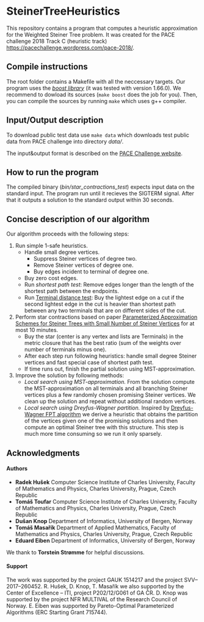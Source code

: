 # SteinerTreeHeuristics

This repository contains a program that computes a heuristic approximation for the Weighted Steiner Tree problem.
It was created for the PACE challenge 2018 Track C (heuristic track) <https://pacechallenge.wordpress.com/pace-2018/>.

## Compile instructions
The root folder contains a Makefile with all the neccessary targets.
Our program uses the [*boost library*](https://www.boost.org/) (it was tested with version 1.66.0).
We recommend to dowload its sources (`make boost` does the job for you).
Then, you can compile the sources by running `make` which uses g++ compiler.


## Input/Output description
To download public test data use `make data` which downloads test public data from PACE challenge into directory *data/*.

The input&output format is described on the [PACE Challenge website](https://pacechallenge.wordpress.com/pace-2018/).


## How to run the program
The compiled binary (*bin/star_contractions_test*) expects input data on the standard input.
The program run until it recieves the SIGTERM signal. 
After that it outputs a solution to the standard output within 30 seconds.


## Concise description of our algorithm

Our algorithm proceeds with the following steps:

1. Run simple 1-safe heuristics.
   * Handle small degree vertices.
        - Suppress Steiner vertices of degree two.
        - Remove Steiner vertices of degree one.
        - Buy edges incident to terminal of degree one.
   * Buy zero cost edges.
   * Run *shortest path test*:
     Remove edges longer than the length of the shortest path between the endpoints.
   * Run [Terminal distance test](https://onlinelibrary.wiley.com/doi/pdf/10.1002/net.10035):
     Buy the lightest edge on a cut if the second lightest edge in the cut is heavier than shortest path between
     any two terminals that are on different sides of the cut.
2. Perform star contractions based on paper [Parameterized Approximation Schemes for Steiner Trees with Small Number of Steiner Vertices](https://arxiv.org/abs/1710.00668) for at most 10 minutes.
     * Buy the star (center is any vertex and lists are Terminals) in the metric closure that has the best ratio
       (sum of the weights over number of terminals minus one).
     * After each step run following heuristics: handle small degree Steiner vertices and fast special case of shortest path test.
     * If time runs out, finish the partial solution using MST-approximation.
3. Improve the solution by following methods: 
     * *Local search using MST-approximation.*
       From the solution compute the MST-approximation on all terminals and all branching Steiner vertices
       plus a few randomly chosen promising Steiner vertices.
       We clean up the solution and repeat without additional random vertices.
    * *Local search using Dreyfus-Wagner partition.*
      Inspired by [Dreyfus-Wagner FPT algorithm](https://doi.org/10.1002/net.3230010302) we derive a heuristic that 
      obtains the partition of the vertices given one of the promising solutions and then compute an optimal Steiner tree with this structure.
      This step is much more time consuming so we run it only sparsely.

## Acknowledgments
#### Authors
+ **Radek Hušek** Computer Science Institute of Charles University, Faculty of Mathematics and Physics, Charles University, Prague, Czech Republic
+ **Tomáš Toufar** Computer Science Institute of Charles University, Faculty of Mathematics and Physics, Charles University, Prague, Czech Republic
+ **Dušan Knop** Department of Informatics, University of Bergen, Norway
+ **Tomáš Masařík** Department of Applied Mathematics, Faculty of Mathematics and Physics, Charles University, Prague, Czech Republic
+ **Eduard Eiben** Department of Informatics, University of Bergen, Norway

We thank to **Torstein Strømme** for helpful discussions.

#### Support
The work was supported by the project GAUK 1514217 and the project SVV–2017–260452.
R. Hušek, D. Knop, T. Masařík we also supported by the Center of Excellence – ITI, project P202/12/G061 of GA ČR.
D. Knop was supported by the project NFR MULTIVAL of the Research Council of Norway.
E. Eiben was supported by Pareto-Optimal Parameterized Algorithms (ERC Starting Grant 715744).




